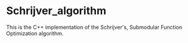# Schrijver_algorithm
This is the C++ implementation of the Schrijver's, Submodular Function Optimization algorithm.
